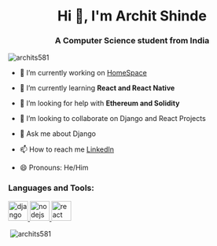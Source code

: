 <h1 align="center">Hi 👋, I'm Archit Shinde</h1>
<h3 align="center">A Computer Science student from India</h3>

<p align="left"> <img src="https://komarev.com/ghpvc/?username=archits581&label=Profile%20views&color=0e75b6&style=flat" alt="archits581" /> </p>

- 🔭 I’m currently working on [HomeSpace](https://github.com/archits581/HomeSpace)

- 🌱 I’m currently learning **React and React Native**

- 🤝 I’m looking for help with **Ethereum and Solidity**

- 👯 I’m looking to collaborate on Django and React Projects 

- 💬 Ask me about Django 

- 📫 How to reach me [LinkedIn](https://www.linkedin.com/in/archits581/)

- 😄 Pronouns: He/Him



<h3 align="left">Languages and Tools:</h3>
<p align="left"> <a href="https://www.djangoproject.com/" target="_blank"> <img src="https://devicons.github.io/devicon/devicon.git/icons/django/django-original.svg" alt="django" width="40" height="40"/> </a> <a href="https://nodejs.org" target="_blank"> <img src="https://devicons.github.io/devicon/devicon.git/icons/nodejs/nodejs-original-wordmark.svg" alt="nodejs" width="40" height="40"/> </a> <a href="https://reactjs.org/" target="_blank"> <img src="https://devicons.github.io/devicon/devicon.git/icons/react/react-original-wordmark.svg" alt="react" width="40" height="40"/> </a> </p>

<p>&nbsp;<img align="center" src="https://github-readme-stats.vercel.app/api?username=archits581&show_icons=true&locale=en" alt="archits581" /></p>
